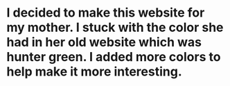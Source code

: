 # I decided to make this website for my mother. I stuck with the color she had in her old website which was hunter green. I added more colors to help make it more interesting.
